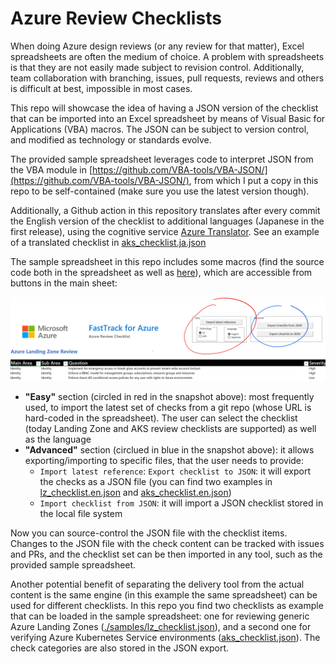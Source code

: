 # Azure Review Checklists

When doing Azure design reviews (or any review for that matter), Excel spreadsheets are often the medium of choice. A problem with spreadsheets is that they are not easily made subject to revision control. Additionally, team collaboration with branching, issues, pull requests, reviews and others is difficult at best, impossible in most cases.

This repo will showcase the idea of having a JSON version of the checklist that can be imported into an Excel spreadsheet by means of Visual Basic for Applications (VBA) macros. The JSON can be subject to version control, and modified as technology or standards evolve.

The provided sample spreadsheet leverages code to interpret JSON from the VBA module in [https://github.com/VBA-tools/VBA-JSON/](https://github.com/VBA-tools/VBA-JSON/), from which I put a copy in this repo to be self-contained (make sure you use the latest version though).

Additionally, a Github action in this repository translates after every commit the English version of the checklist to additional languages (Japanese in the first release), using the cognitive service [Azure Translator](https://azure.microsoft.com/services/cognitive-services/translator/). See an example of a translated checklist in [aks_checklist.ja.json](./samples/aks_checklist.ja.json)

The sample spreadsheet in this repo includes some macros (find the source code both in the spreadsheet as well as [here](./code/Sheet1.cls)), which are accessible from buttons in the main sheet:

![](./pictures/spreadsheet_screenshot.png)

- **"Easy"** section (circled in red in the snapshot above): most frequently used, to import the latest set of checks from a git repo (whose URL is hard-coded in the spreadsheet). The user can select the checklist (today Landing Zone and AKS review checklists are supported) as well as the language
- **"Advanced"** section (circlued in blue in the snapshot above): it allows exporting/importing to specific files, that the user needs to provide:
    - `Import latest reference`:  `Export checklist to JSON`: it will export the checks as a JSON file (you can find two examples in [lz_checklist.en.json](./samples/lz_checklist.en.json) and [aks_checklist.en.json](./samples/aks_checklist.en.json))
    - `Import checklist from JSON`: it will import a JSON checklist stored in the local file system

Now you can source-control the JSON file with the checklist items. Changes to the JSON file with the check content can be tracked with issues and PRs, and the checklist set can be then imported in any tool, such as the provided sample spreadsheet.

Another potential benefit of separating the delivery tool from the actual content is the same engine (in this example the same spreadsheet) can be used for different checklists. In this repo you find two checklists as example that can be loaded in the sample spreadsheet: one for reviewing generic Azure Landing Zones ([./samples/lz_checklist.json](lz_checklist.json)), and a second one for verifying Azure Kubernetes Service environments ([aks_checklist.json](./samples/aks_checklist.json)). The check categories are also stored in the JSON export.
